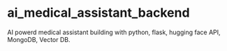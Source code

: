 # ai_medical_assistant_backend
AI powerd medical assistant building with python, flask, hugging face API, MongoDB, Vector DB.
